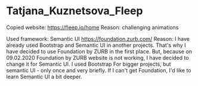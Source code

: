 # Tatjana_Kuznetsova_Fleep
Copied website: https://fleep.io/home
  Reason: challenging animations
  
Used framework: Semantic UI https://foundation.zurb.com/
  Reason: I have already used Bootstrap and Semantic UI in another projects.
          That's why I have decided to use Foundation by ZURB in the first place. 
          But, because on 09.02.2020 Foundation by ZURB website is not working, I have decided to change it for Semantic UI.
          I used Bootstrap For bigger projects, but semantic UI - only once and very briefly. If I can't get Foundation, I'd like to learn 
          Semantic UI a bit deeper.
